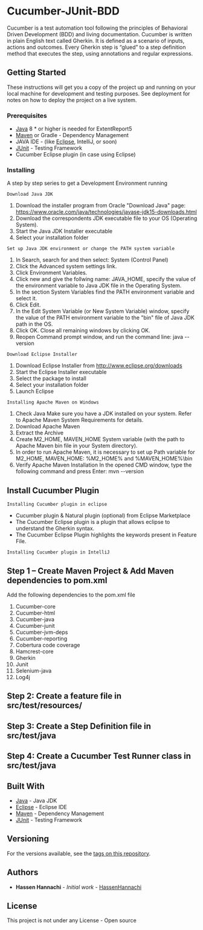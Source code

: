 # Cucumber-JUnit-BDD

Cucumber is a test automation tool following the principles of Behavioral Driven Development (BDD) and living documentation. Cucumber is written in plain English text called Gherkin. It is defined as a scenario of inputs, actions and outcomes. Every Gherkin step is “glued” to a step definition method that executes the step, using annotations and regular expressions.

## Getting Started

These instructions will get you a copy of the project up and running on your local machine for development and testing purposes. See deployment for notes on how to deploy the project on a live system.

### Prerequisites

 - [Java](https://www.oracle.com/java/) 8 * or higher is needed for ExtentReport5
 - [Maven](https://maven.apache.org/) or Gradle - Dependency Management 
 - JAVA IDE - (like [Eclipse](https://www.eclipse.org/), IntelliJ, or soon)
 - [JUnit](https://junit.org/) - Testing Framework
 - Cucumber Eclipse plugin (in case using Eclipse)

### Installing

A step by step series to get a Development Environment running 

```
Download Java JDK
```
1. Download the installer program from Oracle "Download Java" page: https://www.oracle.com/java/technologies/javase-jdk15-downloads.html
2. Download the correspondents JDK executable file to your OS (Operating System).
2. Start the Java JDK Installer executable
3. Select your installation folder

```
Set up Java JDK environment or change the PATH system variable
```
1. In Search, search for and then select: System (Control Panel)
2. Click the Advanced system settings link.
3. Click Environment Variables.
4. Click new and give the follwing name: JAVA_HOME, specify the value of the environment variable to Java JDK file in the Operating System.
5. In the section System Variables find the PATH environment variable and select it. 
6. Click Edit. 
6. In the Edit System Variable (or New System Variable) window, specify the value of the PATH environment variable to the "bin" file of Java JDK path in the OS.
7. Click OK. Close all remaining windows by clicking OK.
8. Reopen Command prompt window, and run the command line: java --version

```
Download Eclipse Installer
```
1. Download Eclipse Installer from http://www.eclipse.org/downloads
2. Start the Eclipse Installer executable
3. Select the package to install
4. Select your installation folder
5. Launch Eclipse

```
Installing Apache Maven on Windows
```
1. Check Java
Make sure you have a JDK installed on your system. Refer to Apache Maven System Requirements for details.
2. Download Apache Maven
3. Extract the Archive
4. Create M2_HOME, MAVEN_HOME System variable (with the path to Apache Maven bin file in your System directory).
5. In order to run Apache Maven, it is necessary to set up Path variable for M2_HOME, MAVEN_HOME:
   %M2_HOME% and %MAVEN_HOME%\bin
6. Verify Apache Maven Installation
In the opened CMD window, type the following command and press Enter: mvn --version

## Install Cucumber Plugin
```
Installing Cucumber plugin in eclipse
```
 - Cucumber plugin & Natural plugin (optional) from Eclipse Marketplace
 - The Cucumber Eclipse plugin is a plugin that allows eclipse to understand the Gherkin syntax. 
 - The Cucumber Eclipse Plugin highlights the keywords present in Feature File.

```
Installing Cucumber plugin in IntelliJ
```

## Step 1 – Create Maven Project & Add Maven dependencies to pom.xml
Add the following dependencies to the pom.xml file 
1. Cucumber-core
2. Cucumber-html
3. Cucumber-java
4. Cucumber-junit
5. Cucumber-jvm-deps
6. Cucumber-reporting
7. Cobertura code coverage
8. Hamcrest-core
9. Gherkin
10. Junit
11. Selenium-java
12. Log4j

## Step 2: Create a feature file in src/test/resources/

## Step 3: Create a Step Definition file in src/test/java

## Step 4: Create a Cucumber Test Runner class in src/test/java

## Built With

* [Java](https://www.oracle.com/java/) - Java JDK
* [Eclipse](https://www.eclipse.org/) - Eclipse IDE
* [Maven](https://maven.apache.org/) - Dependency Management
* [JUnit](https://junit.org/junit4/) - Testing Framework

## Versioning

For the versions available, see the [tags on this repository](https://github.com/HannachiHassen/project/tags). 

## Authors

* **Hassen Hannachi** - *Initial work* - [HassenHannachi](https://github.com/HannachiHassen)

## License

This project is not under any License - Open source 

